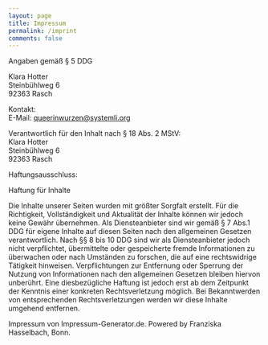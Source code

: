 ```yaml
---
layout: page
title: Impressum 
permalink: /imprint
comments: false
---
```


Angaben gemäß § 5 DDG

Klara Hotter  
Steinbühlweg 6  
92363 Rasch  

Kontakt:  
E-Mail: queerinwurzen@systemli.org  

Verantwortlich für den Inhalt nach § 18 Abs. 2 MStV:  
Klara Hotter  
Steinbühlweg 6  
92363 Rasch  

Haftungsausschluss:  

Haftung für Inhalte  

Die Inhalte unserer Seiten wurden mit größter Sorgfalt erstellt. Für die Richtigkeit, Vollständigkeit und Aktualität der Inhalte können wir jedoch keine Gewähr übernehmen. Als Diensteanbieter sind wir gemäß § 7 Abs.1 DDG für eigene Inhalte auf diesen Seiten nach den allgemeinen Gesetzen verantwortlich. Nach §§ 8 bis 10 DDG sind wir als Diensteanbieter jedoch nicht verpflichtet, übermittelte oder gespeicherte fremde Informationen zu überwachen oder nach Umständen zu forschen, die auf eine rechtswidrige Tätigkeit hinweisen. Verpflichtungen zur Entfernung oder Sperrung der Nutzung von Informationen nach den allgemeinen Gesetzen bleiben hiervon unberührt. Eine diesbezügliche Haftung ist jedoch erst ab dem Zeitpunkt der Kenntnis einer konkreten Rechtsverletzung möglich. Bei Bekanntwerden von entsprechenden Rechtsverletzungen werden wir diese Inhalte umgehend entfernen.

Impressum von Impressum-Generator.de. Powered by Franziska Hasselbach, Bonn. 
